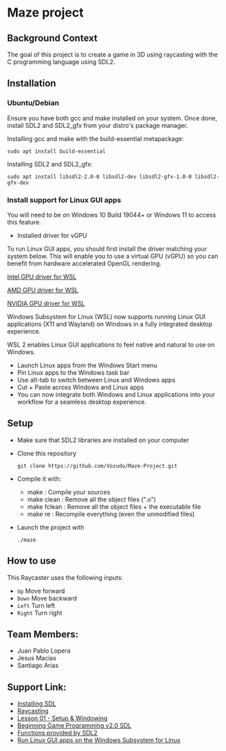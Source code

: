 # Maze project

## Background Context
The goal of this project is to create a game in 3D using raycasting with the C programming language using SDL2.

## Installation

### Ubuntu/Debian
Ensure you have both gcc and make installed on your system. Once done, install SDL2 and SDL2_gfx from your distro's package manager.

Installing gcc and make with the build-essential metapackage:

    sudo apt install build-essential

Installing SDL2 and SDL2_gfx:

    sudo apt install libsdl2-2.0-0 libsdl2-dev libsdl2-gfx-1.0-0 libsdl2-gfx-dev

### Install support for Linux GUI apps

You will need to be on Windows 10 Build 19044+ or Windows 11 to access this feature.

* Installed driver for vGPU

To run Linux GUI apps, you should first install the driver matching your system below. This will enable you to use a virtual GPU (vGPU) so you can benefit from hardware accelerated OpenGL rendering.

  [Intel GPU driver for WSL](https://www.intel.com/content/www/us/en/download/19344/intel-graphics-windows-dch-drivers.html)

  [AMD GPU driver for WSL](https://www.amd.com/en/support/kb/release-notes/rn-rad-win-wsl-support)

  [NVIDIA GPU driver for WSL](https://developer.nvidia.com/cuda/wsl)

  Windows Subsystem for Linux (WSL) now supports running Linux GUI applications (X11 and Wayland) on Windows in a fully integrated desktop experience.

WSL 2 enables Linux GUI applications to feel native and natural to use on Windows.

* Launch Linux apps from the Windows Start menu
* Pin Linux apps to the Windows task bar
* Use alt-tab to switch between Linux and Windows apps
* Cut + Paste across Windows and Linux apps
* You can now integrate both Windows and Linux applications into your workflow for a seamless desktop experience.

## Setup

- Make sure that SDL2 libraries are installed on your computer
- Clone this repository

      git clone https://github.com/Vozudo/Maze-Project.git

- Compile it with:
     * make : Compile your sources
     * make clean : Remove all the object files (".o")
     * make fclean : Remove all the object files + the executable file
     * make re : Recompile everything (even the unmodified files)

- Launch the project with

      ./maze

## How to use

This Raycaster uses the following inputs:

- `Up` Move forward
- `Down` Move backward
- `Left` Turn left
- `Right` Turn right

## Team Members:

* Juan Pablo Lopera
* Jesus Macias
* Santiago Arias

## Support Link:
 - [Installing SDL](https://wiki.libsdl.org/SDL2/Installation)
 - [Raycasting](https://lodev.org/cgtutor/raycasting.html)
 - [Lesson 01 - Setup & Windowing](https://thenumb.at/cpp-course/sdl2/01/01.html)
 - [Beginning Game Programming v2.0 SDL](http://lazyfoo.net/tutorials/SDL/index.php)
 - [Functions provided by SDL2](https://wiki.libsdl.org/SDL2/CategoryAPI)
 - [Run Linux GUI apps on the Windows Subsystem for Linux](https://wiki.libsdl.org/SDL2/CategoryAPI](https://learn.microsoft.com/en-us/windows/wsl/tutorials/gui-apps))
